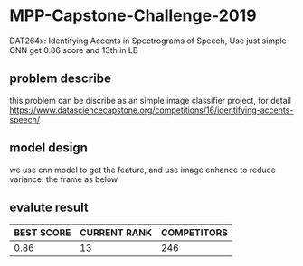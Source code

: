 # MPP-Capstone-Challenge-2019
DAT264x: Identifying Accents in Spectrograms of Speech, Use just simple CNN get 0.86 score and 13th in LB

## problem describe
this problem can be discribe as an simple image classifier project, for detail https://www.datasciencecapstone.org/competitions/16/identifying-accents-speech/

## model design

we use cnn model to get the feature, and use image enhance to reduce variance. 
the frame as below





## evalute result


| BEST SCORE |CURRENT RANK  | COMPETITORS |
| --- | --- | --- |
| 0.86 | 13 |246  |


